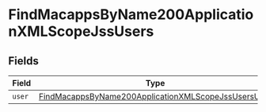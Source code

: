 # FindMacappsByName200ApplicationXMLScopeJssUsers


## Fields

| Field                                                                                                                                 | Type                                                                                                                                  | Required                                                                                                                              | Description                                                                                                                           |
| ------------------------------------------------------------------------------------------------------------------------------------- | ------------------------------------------------------------------------------------------------------------------------------------- | ------------------------------------------------------------------------------------------------------------------------------------- | ------------------------------------------------------------------------------------------------------------------------------------- |
| `user`                                                                                                                                | [FindMacappsByName200ApplicationXMLScopeJssUsersUser](../../models/operations/findmacappsbyname200applicationxmlscopejssusersuser.md) | :heavy_minus_sign:                                                                                                                    | N/A                                                                                                                                   |